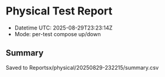 # Physical Test Report
- Datetime UTC: 2025-08-29T23:23:14Z
- Mode: per-test compose up/down

## Summary
Saved to Reportsx/physical/20250829-232215/summary.csv
